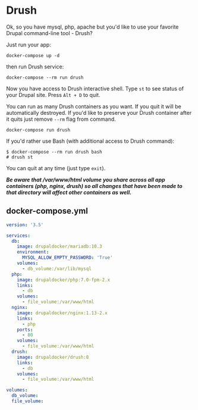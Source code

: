 Drush
=================

Ok, so you have mysql, php, apache but you'd like to use your favorite Drupal
command-line tool - Drush?

Just run your app:

```
docker-compose up -d
```

then run Drush service:

```
docker-compose --rm run drush
```

Now you have access to Drush interactive shell. Type `st` to see status of your
Drupal site. Press `Alt + D` to quit.

You can run as many Drush containers as you want. If you quit it will be
automatically destroyed. If you'd like to preserve your Drush container after it quits just
remove `--rm` flag from command.

```
docker-compose run drush
```

If you'd rather use Bash (with additional access to Drush command):

```
$ docker-compose --rm run drush bash
# drush st
```

You can quit at any time (just type `exit`).

***Be aware that /var/www/html volume you share across all app containers (php,
nginx, drush) so all changes that have been made to that directory will
affect other containers as well.***

## docker-compose.yml
```yaml
version: '3.5'

services:
  db:
    image: drupaldocker/mariadb:10.3
    environment:
      MYSQL_ALLOW_EMPTY_PASSWORD: 'True'
    volumes:
      - db_volume:/var/lib/mysql
  php:
    image: drupaldocker/php:7.0-fpm-2.x
    links:
      - db
    volumes:
      - file_volume:/var/www/html
  nginx:
    image: drupaldocker/nginx:1.13-2.x
    links:
      - php
    ports:
      - 80
    volumes:
      - file_volume:/var/www/html
  drush:
    image: drupaldocker/drush:8
    links:
      - db
    volumes:
      - file_volume:/var/www/html

volumes:
  db_volume:
  file_volume:

```
